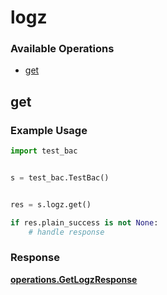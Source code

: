 # logz

### Available Operations

* [get](#get)

## get

### Example Usage

```python
import test_bac


s = test_bac.TestBac()


res = s.logz.get()

if res.plain_success is not None:
    # handle response
```


### Response

**[operations.GetLogzResponse](../../models/operations/getlogzresponse.md)**

